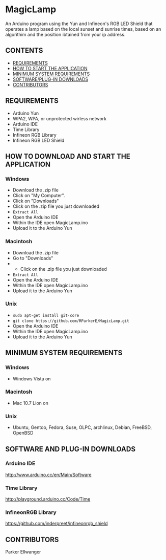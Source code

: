 # MagicLamp

An Arduino program using the Yun and Infineon's RGB LED Shield that operates a lamp based on the local sunset and sunrise times, based on an algorithim and the position ibtained from your ip address.

## CONTENTS

- [REQUIREMENTS](#requirements)
- [HOW TO START THE APPLICATION](#how-to-download-and-start-the-application)
- [MINIMUM SYSTEM REQUIREMENTS](#minimum-system-requirements)
- [SOFTWARE/PLUG-IN DOWNLOADS](#software-and-plug-in-downloads)
- [CONTRIBUTORS](#contributors)

## REQUIREMENTS

- Arduino Yun
- WPA2, WPA, or unprotected wirless network
- Arduino IDE
- Time Library
- Infineon RGB Library
- Infineon RGB LED Shield

## HOW TO DOWNLOAD AND START THE APPLICATION

### Windows

- Download the .zip file
- Click on "My Computer".
- Click on "Downloads"
- Click on the .zip file you just downloaded
- `Extract All`
- Open the Arduino IDE
- Within the IDE open MagicLamp.ino
- Upload it to the Arduino Yun

### Macintosh

- Download the .zip file
- Go to "Downloads"
- - Click on the .zip file you just downloaded
- `Extract All`
- Open the Arduino IDE
- Within the IDE open MagicLamp.ino
- Upload it to the Arduino Yun

### Unix

- `sudo apt-get install git-core`
- `git clone https://github.com/RParkerE/MagicLamp.git`
- Open the Arduino IDE
- Within the IDE open MagicLamp.ino
- Upload it to the Arduino Yun


## MINIMUM SYSTEM REQUIREMENTS 

### Windows
- Windows Vista on

### Macintosh
- Mac 10.7 Lion on

### Unix
- Ubuntu, Gentoo, Fedora, Suse, OLPC, archlinux, Debian, FreeBSD, OpenBSD


## SOFTWARE AND PLUG-IN DOWNLOADS 

### Arduino IDE

http://www.arduino.cc/en/Main/Software

### Time Library

http://playground.arduino.cc/Code/Time

### InfineonRGB Library

https://github.com/inderpreet/infineonrgb_shield


## CONTRIBUTORS

Parker Ellwanger

